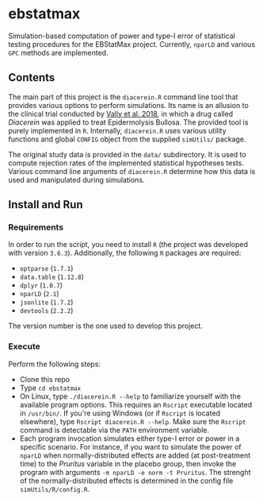 # ebstatmax
Simulation-based computation of power and type-I error of statistical testing procedures for the EBStatMax project. Currently, `nparLD` and various `GPC` methods are implemented.

## Contents

The main part of this project is the `diacerein.R` command line tool that provides various options to perform simulations. Its name is an allusion to the clinical trial conducted by [Vally et al. 2018](https://www.sciencedirect.com/science/article/pii/S0190962218301300), in which a drug called *Diacerein* was applied to treat Epidermolysis Bullosa. The provided tool is purely implemented in `R`. Internally, `diacerein.R` uses various utility functions and global `CONFIG` object from the supplied `simUtils/` package.

The original study data is provided in the `data/` subdirectory. It is used to compute rejection rates of the implemented statistical hypotheses tests. Various command line arguments of `diacerein.R` determine how this data is used and manipulated during simulations.

## Install and Run

### Requirements
In order to run the script, you need to install `R` (the project was developed with version `3.6.3`). Additionally, the following `R` packages are required:
  - `optparse` (`1.7.1`)
  - `data.table` (`1.12.8`)
  - `dplyr` (`1.0.7`)
  - `nparLD` (`2.1`)
  - `jsonlite` (`1.7.2`)
  - `devtools` (`2.2.2`)

The version number is the one used to develop this project.

### Execute
Perform the following steps:
  - Clone this repo
  - Type `cd ebstatmax`
  - On Linux, type `./diacerein.R --help` to familiarize yourself with the available program options. This requires an `Rscript` executable located in `/usr/bin/`. If you're using Windows (or if `Rscript` is located elsewhere), type `Rscript diacerein.R --help`. Make sure the `Rscript` command is detectable via the `PATH` environment variable.
  - Each program invocation simulates either type-I error or power in a specific scenario. For instance, if you want to simulate the power of `nparLD` when normally-distributed effects are added (at post-treatment time) to the *Pruritus* variable in the placebo group, then invoke the program with arguments `-m nparLD -e norm -t Pruritus`. The strenght of the normally-distributed effects is determined in the config file `simUtils/R/config.R`.
